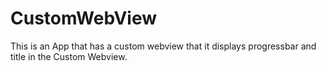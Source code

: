 # CustomWebView

This is an App that has a custom webview that it displays progressbar and title in the Custom Webview.
